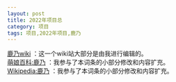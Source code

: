 ```yaml
---
layout: post
title: 2022年项目总
category: 项目
tags: 项目,2022年项目,鹿乃
---
```


[鹿乃wiki](http://wiki.yuukizoom.top/) ：这一个wiki站大部分是由我进行编辑的。<br>
[萌娘百科:鹿乃](https://zh.moegirl.org.cn/%E9%B9%BF%E4%B9%83/) ：我参与了本词条的小部分修改和内容扩充。<br>
[Wikipedia:鹿乃](https://zh.wikipedia.org/wiki/%E9%B9%BF%E4%B9%83/) ：我参与了本词条的小部分修改和内容扩充。
